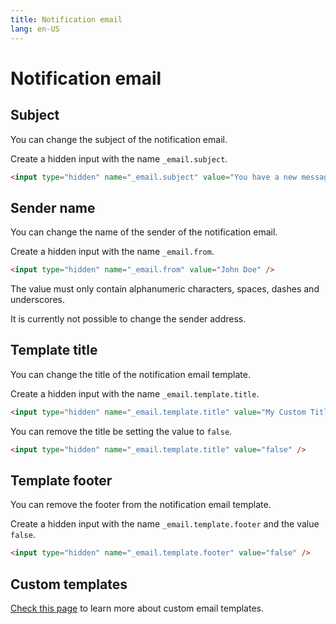 ```yaml
---
title: Notification email
lang: en-US
---
```


# Notification email

## Subject

You can change the subject of the notification email.

Create a hidden input with the name `_email.subject`.

```html
<input type="hidden" name="_email.subject" value="You have a new message!" />
```

## Sender name

You can change the name of the sender of the notification email.

Create a hidden input with the name `_email.from`.

```html
<input type="hidden" name="_email.from" value="John Doe" />
```

The value must only contain alphanumeric characters, spaces, dashes and underscores.

It is currently not possible to change the sender address.

## Template title

You can change the title of the notification email template.

Create a hidden input with the name `_email.template.title`.

```html
<input type="hidden" name="_email.template.title" value="My Custom Title" />
```

You can remove the title be setting the value to `false`.

```html
<input type="hidden" name="_email.template.title" value="false" />
```

## Template footer

You can remove the footer from the notification email template.

Create a hidden input with the name `_email.template.footer` and the value `false`.

```html
<input type="hidden" name="_email.template.footer" value="false" />
```

## Custom templates

[Check this page](/dashboard/email-notification-settings.html#custom-templates) to learn more about custom email
templates.
